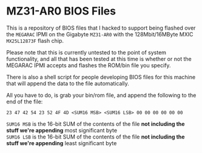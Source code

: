 # MZ31-AR0 BIOS Files
This is a repository of BIOS files that I hacked to support being flashed over the `MEGARAC` IPMI on the Gigabyte `MZ31-AR0` with the 128Mbit/16MByte MXIC `MX25L12873F` flash chip.  

Please note that this is currently untested to the point of system functionality, and all that has been tested at this time is whether or not the MEGARAC IPMI accepts and flashes the ROM/bin file you specify.  

There is also a shell script for people developing BIOS files for this machine that will append the data to the file automatically.  

All you have to do, is grab your bin/rom file, and append the following to the end of the file:
```
23 47 42 54 23 52 4F 4D <SUM16 MSB> <SUM16 LSB> 00 00 00 00 00 00
```
`SUM16 MSB` is the 16-bit SUM of the contents of the file **not including the stuff we're appending** most significant byte  
`SUM16 LSB` is the 16-bit SUM of the contents of the file **not including the stuff we're appending** least significant byte

